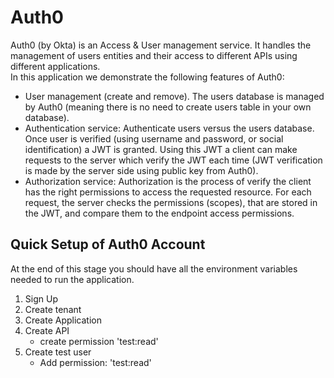 # Auth0
Auth0 (by Okta) is an Access & User management service. It handles the management of users entities and their access to different APIs using different applications. </br>
In this application we demonstrate the following features of Auth0:
- User management (create and remove). The users database is managed by Auth0 (meaning there is no need to create users table in your own database).
- Authentication service: Authenticate users versus the users database. Once user is verified (using username and password, or social identification) a JWT is granted. Using this JWT a client can make requests to the server which verify the JWT each time (JWT verification is made by the server side using public key from Auth0).
- Authorization service: Authorization is the process of verify the client has the right permissions to access the requested resource. For each request, the server checks the permissions (scopes), that are stored in the JWT, and compare them to the endpoint access permissions.

## Quick Setup of Auth0 Account
At the end of this stage you should have all the environment variables needed to run the application.
1. Sign Up
2. Create tenant
3. Create Application
4. Create API
    - create permission 'test:read'
5. Create test user
    - Add permission: 'test:read'